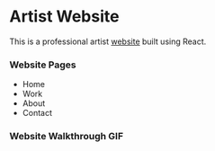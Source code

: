 # Artist Website

This is a professional artist [website](https://joeysteigelman.com/) built using React. 


### Website Pages
- Home
- Work
- About
- Contact

### Website Walkthrough GIF

<!-- <img src="https://i.imgur.com/DPgLJYY.gif"> -->

